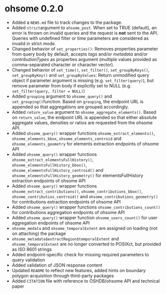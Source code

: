 # ohsome 0.2.0

* Added a `NEWS.md` file to track changes to the package.
* Added `strict`argument to `ohsome_post`. When set to TRUE (default), an error
is thrown on invalid queries and the request is **not** sent to the API. Queries 
with undefined filter or time parameters are considered as invalid in strict 
mode.
* Changed behavior of `set_properties()`: Removes properties parameter from 
query body by default, accepts *tags* and/or *metadata* and/or 
*contributionTypes* as properties argument (multiple values provided as 
comma-separated character or character vector).
* Changed behavior of `set_time()`, `set_filter()`, `set_groupByKeys()`, 
`set_groupByKey()` and `set_groupByValues`: Return unmodified query object if
parameter argument is missing (e.g. `set_filter(query)`), but remove parameter 
from body if explicitly set to NULL (e.g. `set_filter(query, filter = NULL)`)
* Added `grouping` argument to `ohsome_query()` and `set_grouping()`function. 
Based on `grouping`, the endpoint URL is appended so that aggregations are 
grouped accordingly.
* Added `return_value` argument to `ohsome_aggregate_elements()`. Based on 
`return_value`, the endpoint URL is appended so that either absolute aggregate 
values, densities or ratios are requested from the ohsome API.
* Added `ohsome_query()` wrapper functions `ohsome_extract_elements()`,
`ohsome_elements_bbox`, `ohsome_elements_centroid` and `ohsome_elements_geometry` 
for elements extraction endpoints of ohsome API
* Added `ohsome_query()` wrapper functions `ohsome_extract_elementsFullHistory()`,
`ohsome_elementsFullHistory_bbox()`, `ohsome_elementsFullHistory_centroid()` and 
`ohsome_elementsFullHistory_geometry()` for elementsFullHistory extraction
endpoints of ohsome API
* Added `ohsome_query()` wrapper functions `ohsome_extract_contributions()`,
`ohsome_contributions_bbox()`, `ohsome_contributios_centroid()` and 
`ohsome_contributions_geometry()` for contributions extraction endpoints of ohsome 
API
* Added `ohsome_query()` wrapper functions `ohsome_contributions_count()` for 
contributions aggregation endpoints of ohsome API
* Added `ohsome_query()` wrapper function `ohsome_users_count()` for user 
aggregation endpoints of ohsome API
* `ohsome_medata` and `ohsome_temporalExtent` are assigned on loading (not on
attaching) the package
* `ohsome_metadata$extractRegion$temporalExtent` and `ohsome_temporalExtent` are 
no longer converted to POSIXct, but provided as ISO 8601 strings
* Added endpoint-specific check for missing required parameters to query 
validation
* Added validation of JSON response content
* Updated `README` to reflect new features, added hints on boundary polygon
acquisition through third-party packages
* Added `CITATION` file with reference to OSHDB/ohsome API and technical paper

